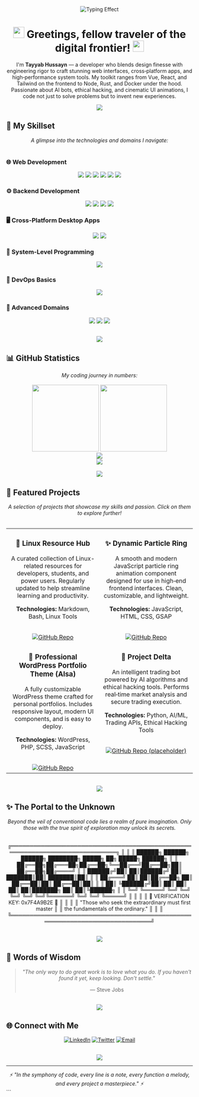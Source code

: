 <div align="center">

<!-- Animated Typing Effect -->
<img src="https://readme-typing-svg.herokuapp.com?font=Fira+Code&pause=1000&color=00D9FF&width=600&lines=Building+Fast%2C+Smart%2C+and+Beautiful;Crafting+Code+with+Vision+%26+Precision;Building+the+Future%2C+One+Line+at+a+Time&center=true&vCenter=true&size=25" alt="Typing Effect" />

<!-- Futuristic Header -->
<h1>
  <img src="https://media.giphy.com/media/hvRJCLFzcasrR4ia7z/giphy.gif" width="30px"/>
  Greetings, fellow traveler of the digital frontier!
  <img src="https://media.giphy.com/media/hvRJCLFzcasrR4ia7z/giphy.gif" width="30px"/>
</h1>

<p>
  I'm <strong>Tayyab Hussayn</strong> — a developer who blends design finesse with engineering rigor to craft stunning web interfaces, cross‑platform apps, and high‑performance system tools. My toolkit ranges from Vue, React, and Tailwind on the frontend to Node, Rust, and Docker under the hood. Passionate about AI bots, ethical hacking, and cinematic UI animations, I code not just to solve problems but to invent new experiences.
</p>

<!-- Animated Divider -->
<img src="https://user-images.githubusercontent.com/73097560/115834477-dbab4500-a447-11eb-908a-139a6edaec5c.gif">

</div>

## 🚀 My Skillset

<div align="center">
  <em>A glimpse into the technologies and domains I navigate:</em>
</div>

<br>

### 🌐 Web Development
<p align="center">
  <img src="https://img.shields.io/badge/HTML5-%23E34F26.svg?style=for-the-badge&logo=html5&logoColor=white"/>
  <img src="https://img.shields.io/badge/CSS3-%231572B6.svg?style=for-the-badge&logo=css3&logoColor=white"/>
  <img src="https://img.shields.io/badge/JavaScript-%23F7DF1E.svg?style=for-the-badge&logo=javascript&logoColor=black"/>
  <img src="https://img.shields.io/badge/TailwindCSS-%2306B6D4.svg?style=for-the-badge&logo=tailwindcss&logoColor=white"/>
  <img src="https://img.shields.io/badge/Vue.js-%234FC08D.svg?style=for-the-badge&logo=vuedotjs&logoColor=white"/>
  <img src="https://img.shields.io/badge/React-%2361DAFB.svg?style=for-the-badge&logo=react&logoColor=black"/>
</p>

### ⚙️ Backend Development
<p align="center">
  <img src="https://img.shields.io/badge/Node.js-%23339933.svg?style=for-the-badge&logo=nodedotjs&logoColor=white"/>
  <img src="https://img.shields.io/badge/Express.js-%23000000.svg?style=for-the-badge&logo=express&logoColor=white"/>
  <img src="https://img.shields.io/badge/MongoDB-%2347A248.svg?style=for-the-badge&logo=mongodb&logoColor=white"/>
  <img src="https://img.shields.io/badge/Firebase-%23FFCA28.svg?style=for-the-badge&logo=firebase&logoColor=black"/>
</p>

### 🖥️ Cross-Platform Desktop Apps
<p align="center">
  <img src="https://img.shields.io/badge/Electron-%232B2E3A.svg?style=for-the-badge&logo=electron&logoColor=white"/>
  <img src="https://img.shields.io/badge/Tauri-%2324C8D2.svg?style=for-the-badge&logo=tauri&logoColor=white"/>
</p>

### 🦀 System-Level Programming
<p align="center">
  <img src="https://img.shields.io/badge/Rust-%23000000.svg?style=for-the-badge&logo=rust&logoColor=white"/>
</p>

### 🐳 DevOps Basics
<p align="center">
  <img src="https://img.shields.io/badge/Docker-%232496ED.svg?style=for-the-badge&logo=docker&logoColor=white"/>
</p>

### 🤖 Advanced Domains
<p align="center">
  <img src="https://img.shields.io/badge/AI%20Agent%20Dev-%23FF6600.svg?style=for-the-badge&logo=tensorflow&logoColor=white"/>
  <img src="https://img.shields.io/badge/Ethical%20Hacking-%23000000.svg?style=for-the-badge&logo=kali-linux&logoColor=white"/>
  <img src="https://img.shields.io/badge/Trading%20Bots-%23008080.svg?style=for-the-badge&logo=bitcoin&logoColor=white"/>
</p>

<br>

<div align="center">
  <img src="https://user-images.githubusercontent.com/73097560/115834477-dbab4500-a447-11eb-908a-139a6edaec5c.gif">
</div>

## 📊 GitHub Statistics

<div align="center">
  <em>My coding journey in numbers:</em>
</div>

<br>

<div align="center">
  <img height="180em" src="https://github-readme-stats.vercel.app/api?username=tayyab-hussayn&show_icons=true&theme=tokyonight&hide_border=true&count_private=true&include_all_commits=true" />
  <img height="180em" src="https://github-readme-stats.vercel.app/api/top-langs/?username=tayyab-hussayn&layout=compact&theme=tokyonight&hide_border=true" />
</div>

<div align="center">
  <img src="https://github-readme-streak-stats.herokuapp.com/?user=tayyab-hussayn&theme=tokyonight&hide_border=true" />
</div>

<div align="center">
  <img src="https://github-readme-activity-graph.vercel.app/graph?username=tayyab-hussayn&theme=tokyo-night&hide_border=true&area=true" />
</div>

<br>

<div align="center">
  <img src="https://user-images.githubusercontent.com/73097560/115834477-dbab4500-a447-11eb-908a-139a6edaec5c.gif">
</div>

## 🚀 Featured Projects

<div align="center">
  <em>A selection of projects that showcase my skills and passion. Click on them to explore further!</em>
</div>

<br>

<table width="100%">
  <tr>
    <td width="50%" valign="top">
      <div align="center">
        <h3>📘 Linux Resource Hub</h3>
        <p>A curated collection of Linux-related resources for developers, students, and power users. Regularly updated to help streamline learning and productivity.</p>
        <p><strong>Technologies:</strong> Markdown, Bash, Linux Tools</p>
        <br>
        <a href="https://github.com/Tayyab-Hussayn/Resource-hub" target="_blank">
          <img src="https://img.shields.io/badge/GitHub-100000?style=for-the-badge&logo=github&logoColor=white" alt="GitHub Repo">
        </a>
      </div>
    </td>
    <td width="50%" valign="top">
      <div align="center">
        <h3>✨ Dynamic Particle Ring</h3>
        <p>A smooth and modern JavaScript particle ring animation component designed for use in high‑end frontend interfaces. Clean, customizable, and lightweight.</p>
        <p><strong>Technologies:</strong> JavaScript, HTML, CSS, GSAP</p>
        <br>
        <a href="https://github.com/Tayyab-Hussayn/particle-ring-component" target="_blank">
          <img src="https://img.shields.io/badge/GitHub-100000?style=for-the-badge&logo=github&logoColor=white" alt="GitHub Repo">
        </a>
      </div>
    </td>
  </tr>
  <tr>
    <td width="50%" valign="top">
      <div align="center">
        <h3>🎨 Professional WordPress Portfolio Theme (Alsa)</h3>
        <p>A fully customizable WordPress theme crafted for personal portfolios. Includes responsive layout, modern UI components, and is easy to deploy.</p>
        <p><strong>Technologies:</strong> WordPress, PHP, SCSS, JavaScript</p>
        <br>
        <a href="https://github.com/Tayyab-Hussayn/Alsa" target="_blank">
          <img src="https://img.shields.io/badge/GitHub-100000?style=for-the-badge&logo=github&logoColor=white" alt="GitHub Repo">
        </a>
      </div>
    </td>
    <td width="50%" valign="top">
      <div align="center">
        <h3>🤖 Project Delta</h3>
        <p>An intelligent trading bot powered by AI algorithms and ethical hacking tools. Performs real‑time market analysis and secure trading execution.</p>
        <p><strong>Technologies:</strong> Python, AI/ML, Trading APIs, Ethical Hacking Tools</p>
        <br>
        <a href="https://github.com/tayyab-hussayn" target="_blank">
          <img src="https://img.shields.io/badge/GitHub-100000?style=for-the-badge&logo=github&logoColor=white" alt="GitHub Repo (placeholder)">
        </a>
      </div>
    </td>
  </tr>
</table>

<br>

<div align="center">
  <img src="https://user-images.githubusercontent.com/73097560/115834477-dbab4500-a447-11eb-908a-139a6edaec5c.gif">
</div>

## ✨ The Portal to the Unknown

<div align="center">
  <em>Beyond the veil of conventional code lies a realm of pure imagination. Only those with the true spirit of exploration may unlock its secrets.</em>
</div>

<br>

<div align="center">


╔══════════════════════════════════════════════════════════════════════════════╗
║                                                                              ║
║    ██████╗  ██████╗ ██████╗ ████████╗ █████╗ ██╗         █████╗  ██████╗    ║
║    ██╔══██╗██╔═══██╗██╔══██╗╚══██╔══╝██╔══██╗██║        ██╔══██╗██╔════╝    ║
║    ██████╔╝██║   ██║██████╔╝   ██║   ███████║██║        ███████║██║         ║
║    ██╔═══╝ ██║   ██║██╔══██╗   ██║   ██╔══██║██║        ██╔══██║██║         ║
║    ██║     ╚██████╔╝██║  ██║   ██║   ██║  ██║███████╗   ██║  ██║╚██████╗    ║
║    ╚═╝      ╚═════╝ ╚═╝  ╚═╝   ╚═╝   ╚═╝  ╚═╝╚══════╝   ╚═╝  ╚═╝ ╚═════╝    ║
║                                                                              ║
║                        🔮 VERIFICATION KEY: 0x7F4A9B2E 🔮                    ║
║                                                                              ║
║              "Those who seek the extraordinary must first master             ║
║                        the fundamentals of the ordinary."                   ║
║                                                                              ║
╚══════════════════════════════════════════════════════════════════════════════╝


</div>

<br>

<div align="center">
  <img src="https://user-images.githubusercontent.com/73097560/115834477-dbab4500-a447-11eb-908a-139a6edaec5c.gif">
</div>

## 💭 Words of Wisdom

<div align="center">
  <blockquote>
    <p><em>"The only way to do great work is to love what you do. If you haven't found it yet, keep looking. Don't settle."</em></p>
    <footer>— Steve Jobs</footer>
  </blockquote>
</div>

<br>

<div align="center">
  <img src="https://user-images.githubusercontent.com/73097560/115834477-dbab4500-a447-11eb-908a-139a6edaec5c.gif">
</div>

## 🌐 Connect with Me

<div align="center">

[![LinkedIn](https://img.shields.io/badge/LinkedIn-0077B5?style=for-the-badge&logo=linkedin&logoColor=white)](https://www.linkedin.com/in/tayyab-hussayn/)
[![Twitter](https://img.shields.io/badge/Twitter-1DA1F2?style=for-the-badge&logo=twitter&logoColor=white)](https://x.com/tayyabhusayn)
[![Email](https://img.shields.io/badge/Email-D14836?style=for-the-badge&logo=gmail&logoColor=white)](mailto:tayyabhussayn@gmail.com)

</div>

<br>

<div align="center">
  <img src="https://capsule-render.vercel.app/api?type=waving&color=gradient&height=100&section=footer"/>
</div>

---

<div align="center">
  <em>⚡ "In the symphony of code, every line is a note, every function a melody, and every project a masterpiece." ⚡</em>
</div>
```

